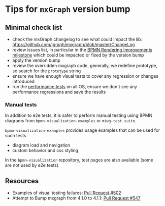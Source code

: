 # Tips for `mxGraph` version bump

## Minimal check list

- check the mxGraph changelog to see what could impact the lib: https://github.com/jgraph/mxgraph/blob/master/ChangeLog
- review issues list, in particular in the [BPMN Rendering Improvements milestone](https://github.com/process-analytics/bpmn-visualization-js/milestone/14) which could be impacted or fixed by the version bump
- apply the version bump
- review the overridden mxgraph code, generally, we redefine prototype, so search for the `prototype` string   
- ensure we have enough visual tests to cover any regression or changes introduced
- run the [performance tests](./testing.md#performance-tests) on all OS, ensure we don't see any performance regressions and save the results


### Manual tests

In addition to e2e tests, it is safer to perform manual testing using BPMN diagrams from `bpmn-visualization-examples` or `miwg-test-suite`.

`bpmn-visualization-examples` provides usage examples that can be used for such tests
  - diagram load and navigation
  - custom behavior and css styling

In the `bpmn-visualization` repository, test pages are also available (some are not used by e2e tests).


## Resources

- Examples of visual testing failures: [Pull Request #502](https://github.com/process-analytics/bpmn-visualization-js/pull/502)
- Attempt to Bump mxgraph from 4.1.0 to 4.1.1: [Pull Request #547](https://github.com/process-analytics/bpmn-visualization-js/pull/547#issuecomment-678959718)




